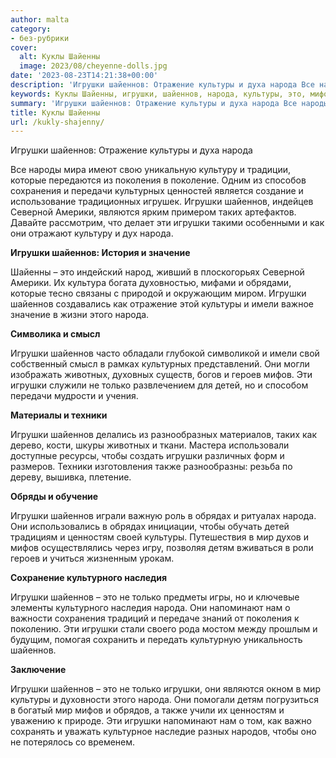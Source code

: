 ```yaml
---
author: malta
category:
- без-рубрики
cover:
  alt: Куклы Шайенны
  image: 2023/08/cheyenne-dolls.jpg
date: '2023-08-23T14:21:38+00:00'
description: 'Игрушки шайеннов: Отражение культуры и духа народа Все народы мира имеют свою уникальную культуру и традиции, которые передаются из поколения в...'
keywords: Куклы Шайенны, игрушки, шайеннов, народа, культуры, это, мифов, только, мир, отражение, культуру, которые, поколения, сохранения, передачи, культурных
summary: 'Игрушки шайеннов: Отражение культуры и духа народа Все народы мира имеют свою уникальную культуру и традиции, которые передаются из поколения в...'
title: Куклы Шайенны
url: /kukly-shajenny/
---
```


Игрушки шайеннов: Отражение культуры и духа народа

Все народы мира имеют свою уникальную культуру и традиции, которые передаются из поколения в поколение. Одним из способов сохранения и передачи культурных ценностей является создание и использование традиционных игрушек. Игрушки шайеннов, индейцев Северной Америки, являются ярким примером таких артефактов. Давайте рассмотрим, что делает эти игрушки такими особенными и как они отражают культуру и дух народа.

**Игрушки шайеннов: История и значение**

Шайенны – это индейский народ, живший в плоскогорьях Северной Америки. Их культура богата духовностью, мифами и обрядами, которые тесно связаны с природой и окружающим миром. Игрушки шайеннов создавались как отражение этой культуры и имели важное значение в жизни этого народа.

**Символика и смысл**

Игрушки шайеннов часто обладали глубокой символикой и имели свой собственный смысл в рамках культурных представлений. Они могли изображать животных, духовных существ, богов и героев мифов. Эти игрушки служили не только развлечением для детей, но и способом передачи мудрости и учения.

**Материалы и техники**

Игрушки шайеннов делались из разнообразных материалов, таких как дерево, кости, шкуры животных и ткани. Мастера использовали доступные ресурсы, чтобы создать игрушки различных форм и размеров. Техники изготовления также разнообразны: резьба по дереву, вышивка, плетение.

**Обряды и обучение**

Игрушки шайеннов играли важную роль в обрядах и ритуалах народа. Они использовались в обрядах инициации, чтобы обучать детей традициям и ценностям своей культуры. Путешествия в мир духов и мифов осуществлялись через игру, позволяя детям вживаться в роли героев и учиться жизненным урокам.

**Сохранение культурного наследия**

Игрушки шайеннов – это не только предметы игры, но и ключевые элементы культурного наследия народа. Они напоминают нам о важности сохранения традиций и передаче знаний от поколения к поколению. Эти игрушки стали своего рода мостом между прошлым и будущим, помогая сохранить и передать культурную уникальность шайеннов.

**Заключение**

Игрушки шайеннов – это не только игрушки, они являются окном в мир культуры и духовности этого народа. Они помогали детям погрузиться в богатый мир мифов и обрядов, а также учили их ценностям и уважению к природе. Эти игрушки напоминают нам о том, как важно сохранять и уважать культурное наследие разных народов, чтобы оно не потерялось со временем.